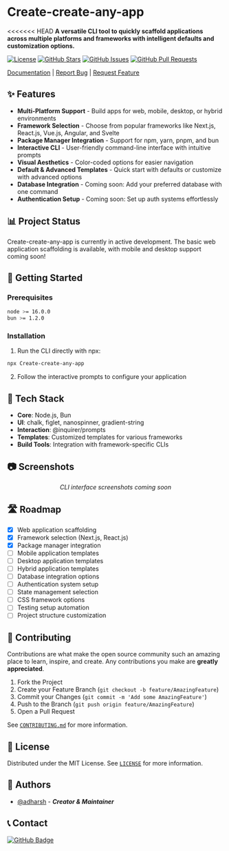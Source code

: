# Create-create-any-app

<<<<<<< HEAD
**A versatile CLI tool to quickly scaffold applications across multiple platforms and frameworks with intelligent defaults and customization options.**

[![License](https://img.shields.io/badge/License-MIT-blue.svg)](LICENSE)
[![GitHub Stars](https://img.shields.io/github/stars/adharshgamingyt/create-any-app?style=social)](https://github.com/adharshgamingyt/create-any-app/stargazers)
[![GitHub Issues](https://img.shields.io/github/issues/adharshgamingyt/create-any-app)](https://github.com/adharshgamingyt/create-any-app/issues)
[![GitHub Pull Requests](https://img.shields.io/github/issues-pr/adharshgamingyt/create-any-app)](https://github.com/adharshgamingyt/create-any-app/pulls)

[Documentation](https://example.com/docs) |
[Report Bug](https://github.com/adharshgamingyt/create-any-app/issues) |
[Request Feature](https://github.com/adharshgamingyt/create-any-app/issues)

## ✨ Features

- **Multi-Platform Support** - Build apps for web, mobile, desktop, or hybrid environments
- **Framework Selection** - Choose from popular frameworks like Next.js, React.js, Vue.js, Angular, and Svelte
- **Package Manager Integration** - Support for npm, yarn, pnpm, and bun
- **Interactive CLI** - User-friendly command-line interface with intuitive prompts
- **Visual Aesthetics** - Color-coded options for easier navigation
- **Default & Advanced Templates** - Quick start with defaults or customize with advanced options
- **Database Integration** - Coming soon: Add your preferred database with one command
- **Authentication Setup** - Coming soon: Set up auth systems effortlessly

## 📊 Project Status

Create-create-any-app is currently in active development. The basic web application scaffolding is available, with mobile and desktop support coming soon!

## 🚀 Getting Started

### Prerequisites

```bash
node >= 16.0.0
bun >= 1.2.0

```

### Installation

1. Run the CLI directly with npx:

```bash
npx Create-create-any-app
```

2. Follow the interactive prompts to configure your application

## 🔧 Tech Stack

- **Core**: Node.js, Bun
- **UI**: chalk, figlet, nanospinner, gradient-string
- **Interaction**: @inquirer/prompts
- **Templates**: Customized templates for various frameworks
- **Build Tools**: Integration with framework-specific CLIs

## 📷 Screenshots

<div align="center">
  <p><i>CLI interface screenshots coming soon</i></p>
</div>

## 🛣️ Roadmap

- [x] Web application scaffolding
- [x] Framework selection (Next.js, React.js)
- [x] Package manager integration
- [ ] Mobile application templates
- [ ] Desktop application templates
- [ ] Hybrid application templates
- [ ] Database integration options
- [ ] Authentication system setup
- [ ] State management selection
- [ ] CSS framework options
- [ ] Testing setup automation
- [ ] Project structure customization

## 🤝 Contributing

Contributions are what make the open source community such an amazing place to learn, inspire, and create. Any contributions you make are **greatly appreciated**.

1. Fork the Project
2. Create your Feature Branch (`git checkout -b feature/AmazingFeature`)
3. Commit your Changes (`git commit -m 'Add some AmazingFeature'`)
4. Push to the Branch (`git push origin feature/AmazingFeature`)
5. Open a Pull Request

See [`CONTRIBUTING.md`](CONTRIBUTING.md) for more information.

## 📃 License

Distributed under the MIT License. See [`LICENSE`](LICENSE) for more information.

## 👥 Authors

- [@adharsh](https://github.com/adharshgamingyt) - _**Creator & Maintainer**_

## 📞 Contact

[![GitHub Badge](https://img.shields.io/badge/-Any_App-000000?style=flat-square&logo=github&logoColor=white)](https://github.com/adharshgamingyt/create-any-app)

